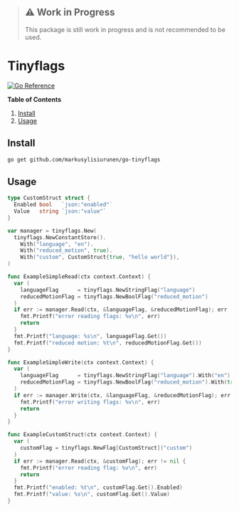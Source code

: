 > ## ⚠️ Work in Progress
>
> This package is still work in progress and is not recommended to be used.

# Tinyflags

[![Go Reference](https://pkg.go.dev/badge/github.com/markusylisiurunen/go-tinyflags.svg)](https://pkg.go.dev/github.com/markusylisiurunen/go-tinyflags)

**Table of Contents**

1. [Install](#install)
2. [Usage](#usage)

## Install

```sh
go get github.com/markusylisiurunen/go-tinyflags
```

## Usage

```go
type CustomStruct struct {
  Enabled bool   `json:"enabled"`
  Value   string `json:"value"`
}

var manager = tinyflags.New(
  tinyflags.NewConstantStore().
    With("language", "en").
    With("reduced_motion", true).
    With("custom", CustomStruct{true, "hello world"}),
)

func ExampleSimpleRead(ctx context.Context) {
  var (
    languageFlag      = tinyflags.NewStringFlag("language")
    reducedMotionFlag = tinyflags.NewBoolFlag("reduced_motion")
  )
  if err := manager.Read(ctx, &languageFlag, &reducedMotionFlag); err != nil {
    fmt.Printf("error reading flags: %v\n", err)
    return
  }
  fmt.Printf("language: %s\n", languageFlag.Get())
  fmt.Printf("reduced motion: %t\n", reducedMotionFlag.Get())
}

func ExampleSimpleWrite(ctx context.Context) {
  var (
    languageFlag      = tinyflags.NewStringFlag("language").With("en")
    reducedMotionFlag = tinyflags.NewBoolFlag("reduced_motion").With(true)
  )
  if err := manager.Write(ctx, &languageFlag, &reducedMotionFlag); err != nil {
    fmt.Printf("error writing flags: %v\n", err)
    return
  }
}

func ExampleCustomStruct(ctx context.Context) {
  var (
    customFlag = tinyflags.NewFlag[CustomStruct]("custom")
  )
  if err := manager.Read(ctx, &customFlag); err != nil {
    fmt.Printf("error reading flag: %v\n", err)
    return
  }
  fmt.Printf("enabled: %t\n", customFlag.Get().Enabled)
  fmt.Printf("value: %s\n", customFlag.Get().Value)
}
```
